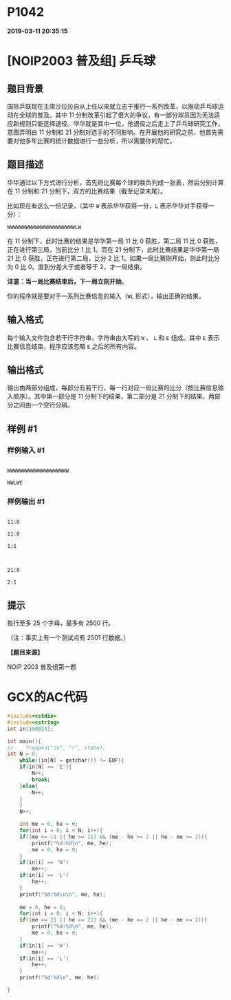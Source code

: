 
# P1042

**2019-03-11 20:35:15**
    
# [NOIP2003 普及组] 乒乓球

## 题目背景

国际乒联现在主席沙拉拉自从上任以来就立志于推行一系列改革，以推动乒乓球运动在全球的普及。其中 $11$ 分制改革引起了很大的争议，有一部分球员因为无法适应新规则只能选择退役。华华就是其中一位，他退役之后走上了乒乓球研究工作，意图弄明白 $11$ 分制和 $21$ 分制对选手的不同影响。在开展他的研究之前，他首先需要对他多年比赛的统计数据进行一些分析，所以需要你的帮忙。

## 题目描述

华华通过以下方式进行分析，首先将比赛每个球的胜负列成一张表，然后分别计算在 $11$ 分制和 $21$ 分制下，双方的比赛结果（截至记录末尾）。

比如现在有这么一份记录，（其中 $\texttt W$ 表示华华获得一分，$\texttt L$ 表示华华对手获得一分）：

$\texttt{WWWWWWWWWWWWWWWWWWWWWWLW}$

在 $11$ 分制下，此时比赛的结果是华华第一局 $11$ 比 $0$ 获胜，第二局 $11$ 比 $0$ 获胜，正在进行第三局，当前比分 $1$ 比 $1$。而在 $21$ 分制下，此时比赛结果是华华第一局 $21$ 比 $0$ 获胜，正在进行第二局，比分 $2$ 比 $1$。如果一局比赛刚开始，则此时比分为 $0$ 比 $0$。直到分差大于或者等于 $2$，才一局结束。

**注意：当一局比赛结束后，下一局立刻开始**。

你的程序就是要对于一系列比赛信息的输入（$\texttt{WL}$ 形式），输出正确的结果。

## 输入格式

每个输入文件包含若干行字符串，字符串由大写的 $\texttt W$ 、 $\texttt L$ 和 $\texttt E$ 组成。其中 $\texttt E$ 表示比赛信息结束，程序应该忽略 $\texttt E$ 之后的所有内容。

## 输出格式

输出由两部分组成，每部分有若干行，每一行对应一局比赛的比分（按比赛信息输入顺序）。其中第一部分是 $11$ 分制下的结果，第二部分是 $21$ 分制下的结果，两部分之间由一个空行分隔。

## 样例 #1

### 样例输入 #1

```
WWWWWWWWWWWWWWWWWWWW
WWLWE
```

### 样例输出 #1

```
11:0
11:0
1:1

21:0
2:1
```

## 提示

每行至多 $25$ 个字母，最多有 $2500$ 行。

（注：事实上有一个测试点有 $2501$ 行数据。）

**【题目来源】**

NOIP 2003 普及组第一题

# GCX的AC代码
```cpp
#include<cstdio>
#include<cstring>
int in[100024];

int main(){
//    freopen("in", "r", stdin);
int N = 0;
    while((in[N] = getchar()) != EOF){
	if(in[N] == 'E'){
	    N++;
	    break;
	}else{
	    N++;
	}
    }
    N++;

    int me = 0, he = 0;
    for(int i = 0; i < N; i++){
	if((me >= 11 || he >= 11) && (me - he >= 2 || he - me >= 2)){
	    printf("%d:%d\n", me, he);
	    me = 0, he = 0; 
	}
	if(in[i] == 'W')
	    me++;
	if(in[i] == 'L')
	    he++;
    }
    printf("%d:%d\n\n", me, he);
    
    me = 0, he = 0;
    for(int i = 0; i < N; i++){
	if((me >= 21 || he >= 21) && (me - he >= 2 || he - me >= 2)){
	    printf("%d:%d\n", me, he);
	    me = 0, he = 0; 
	}
	if(in[i] == 'W')
	    me++;
	if(in[i] == 'L')
	    he++;
    }
    printf("%d:%d\n", me, he);

}

```

